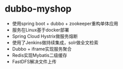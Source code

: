 # dubbo-myshop
- 使用spring boot + dubbo + zookeeper重构单体应用
- 服务在Linux基于docker部署
- Spring Cloud Hystrix做服务熔断
- 使用了Jenkins做持续集成，solr做全文检索
- Dubbo + iframe实现服务聚合
- Redis实现Mybatis二级缓存
- FastDFS解决文件上传
